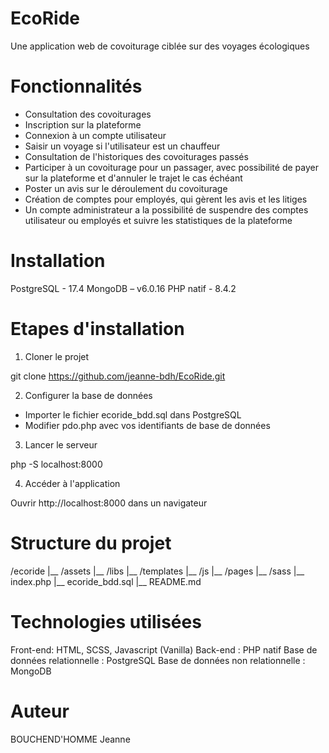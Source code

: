 # EcoRide

Une application web de covoiturage ciblée sur des voyages écologiques

# Fonctionnalités

- Consultation des covoiturages
- Inscription sur la plateforme
- Connexion à un compte utilisateur
- Saisir un voyage si l'utilisateur est un chauffeur
- Consultation de l'historiques des covoiturages passés
- Participer à un covoiturage pour un passager, avec possibilité de payer sur la plateforme et d'annuler le trajet le cas échéant
- Poster un avis sur le déroulement du covoiturage
- Création de comptes pour employés, qui gèrent les avis et les litiges
- Un compte administrateur a la possibilité de suspendre des comptes utilisateur ou employés et suivre les statistiques de la plateforme

# Installation

PostgreSQL - 17.4
MongoDB – v6.0.16
PHP natif - 8.4.2

# Etapes d'installation

1. Cloner le projet

git clone https://github.com/jeanne-bdh/EcoRide.git

2. Configurer la base de données

- Importer le fichier ecoride_bdd.sql dans PostgreSQL
- Modifier pdo.php avec vos identifiants de base de données

3. Lancer le serveur

php -S localhost:8000

4. Accéder à l'application

Ouvrir http://localhost:8000 dans un navigateur


# Structure du projet

/ecoride
|__ /assets
|__ /libs
|__ /templates
|__ /js
|__ /pages
|__ /sass
|__ index.php
|__ ecoride_bdd.sql
|__ README.md

# Technologies utilisées

Front-end: HTML, SCSS, Javascript (Vanilla)
Back-end : PHP natif
Base de données relationnelle : PostgreSQL
Base de données non relationnelle : MongoDB

# Auteur

BOUCHEND'HOMME Jeanne